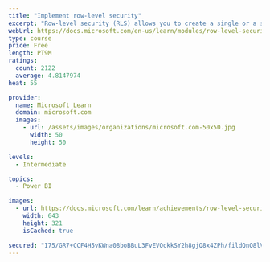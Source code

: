 ```yaml
---
title: "Implement row-level security"
excerpt: "Row-level security (RLS) allows you to create a single or a set of reports that targets data for a specific user. In this module, you will learn how to implement RLS by using either a static or dynamic method and how Microsoft Power BI simplifies testing RLS in Power BI Desktop and Power BI service."
webUrl: https://docs.microsoft.com/en-us/learn/modules/row-level-security-power-bi/
type: course
price: Free
length: PT9M
ratings:
  count: 2122
  average: 4.8147974
heat: 55

provider:
  name: Microsoft Learn
  domain: microsoft.com
  images:
    - url: /assets/images/organizations/microsoft.com-50x50.jpg
      width: 50
      height: 50

levels:
  - Intermediate

topics:
  - Power BI

images:
  - url: https://docs.microsoft.com/learn/achievements/row-level-security-power-bi-social.png
    width: 643
    height: 321
    isCached: true

secured: "I75/GR7+CCF4H5vKWna08boBBuL3FvEVQckkSY2h8gjQ8x4ZPh/fildQnQ8lVlGtrfUMD5KPF+axhtyLrvRlblJtOO0CdgyxOjdwhL4a9fBbUz/m+PbZaI0J/FdAcs/aqIQG+kn3V41sZMTbFLvo/FqqCR1OMyTpxpDDfVzl/wR+DdU2Msrtcigjh2f8IFd1yCg+o/ATE5V1stPO8diuNdUuGn2wBevPBYIejE7TMrYY2PeQJP4Fcsnj3jkQP4SCSKTSdz6VGWg9zjez4GO0G1MMwh21BXxsYHTkuRIRPWDaae72g6570Xe/KRmgQtzHilrIGaQuqNTzeDrJY80RauV38qLqW84MbLwGlKLEYTFgzUTnqLuB5LvjepjZLMqIVLPHIY3C6Yq6QkKZ4J5Q1xvhdB5ydpHcQHqCcFl3GDI=;5psWC0mvlNPoLbIkh8Z2ag=="
---
```


